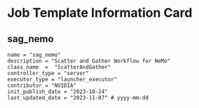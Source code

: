# Job Template Information Card

## sag_nemo
    name = "sag_nemo"
    description = "Scatter and Gather Workflow for NeMo" 
    class_name  =  "ScatterAndGather"
    controller_type = "server"
    executor_type = "launcher_executor"
    contributor = "NVIDIA"
    init_publish_date = "2023-10-24"
    last_updated_date = "2023-11-07" # yyyy-mm-dd
